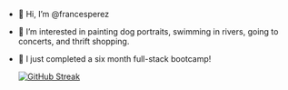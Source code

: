 - 👋 Hi, I’m @francesperez
- 👀 I’m interested in painting dog portraits, swimming in rivers, going to concerts, and thrift shopping.
- 🌱 I just completed a six month full-stack bootcamp!

     [![GitHub Streak](https://streak-stats.demolab.com?user=francesperez&theme=blueberry_duo)](https://git.io/streak-stats)
<!-- ![image](https://img.shields.io/badge/Gmail-D14836?style=for-the-badge&logo=gmail&logoColor=white) -->




<!---
francesperez/francesperez is a ✨ special ✨ repository because its `README.md` (this file) appears on your GitHub profile.
You can click the Preview link to take a look at your changes.
--->
